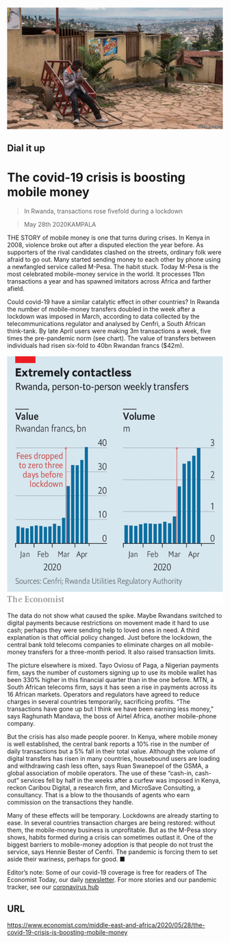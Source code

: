 ![](./images/20200530_MAP501.jpg)

## Dial it up

# The covid-19 crisis is boosting mobile money

> In Rwanda, transactions rose fivefold during a lockdown

> May 28th 2020KAMPALA

THE STORY of mobile money is one that turns during crises. In Kenya in 2008, violence broke out after a disputed election the year before. As supporters of the rival candidates clashed on the streets, ordinary folk were afraid to go out. Many started sending money to each other by phone using a newfangled service called M-Pesa. The habit stuck. Today M-Pesa is the most celebrated mobile-money service in the world. It processes 11bn transactions a year and has spawned imitators across Africa and farther afield.

Could covid-19 have a similar catalytic effect in other countries? In Rwanda the number of mobile-money transfers doubled in the week after a lockdown was imposed in March, according to data collected by the telecommunications regulator and analysed by Cenfri, a South African think-tank. By late April users were making 3m transactions a week, five times the pre-pandemic norm (see chart). The value of transfers between individuals had risen six-fold to 40bn Rwandan francs ($42m).

![](./images/20200530_MAC753.png)

The data do not show what caused the spike. Maybe Rwandans switched to digital payments because restrictions on movement made it hard to use cash; perhaps they were sending help to loved ones in need. A third explanation is that official policy changed. Just before the lockdown, the central bank told telecoms companies to eliminate charges on all mobile-money transfers for a three-month period. It also raised transaction limits.

The picture elsewhere is mixed. Tayo Oviosu of Paga, a Nigerian payments firm, says the number of customers signing up to use its mobile wallet has been 330% higher in this financial quarter than in the one before. MTN, a South African telecoms firm, says it has seen a rise in payments across its 16 African markets. Operators and regulators have agreed to reduce charges in several countries temporarily, sacrificing profits. “The transactions have gone up but I think we have been earning less money,” says Raghunath Mandava, the boss of Airtel Africa, another mobile-phone company.

But the crisis has also made people poorer. In Kenya, where mobile money is well established, the central bank reports a 10% rise in the number of daily transactions but a 5% fall in their total value. Although the volume of digital transfers has risen in many countries, housebound users are loading and withdrawing cash less often, says Ruan Swanepoel of the GSMA, a global association of mobile operators. The use of these “cash-in, cash-out” services fell by half in the weeks after a curfew was imposed in Kenya, reckon Caribou Digital, a research firm, and MicroSave Consulting, a consultancy. That is a blow to the thousands of agents who earn commission on the transactions they handle.

Many of these effects will be temporary. Lockdowns are already starting to ease. In several countries transaction charges are being restored: without them, the mobile-money business is unprofitable. But as the M-Pesa story shows, habits formed during a crisis can sometimes outlast it. One of the biggest barriers to mobile-money adoption is that people do not trust the service, says Hennie Bester of Cenfri. The pandemic is forcing them to set aside their wariness, perhaps for good. ■

Editor’s note: Some of our covid-19 coverage is free for readers of The Economist Today, our daily [newsletter](https://www.economist.com/https://my.economist.com/user#newsletter). For more stories and our pandemic tracker, see our [coronavirus hub](https://www.economist.com//news/2020/03/11/the-economists-coverage-of-the-coronavirus)

## URL

https://www.economist.com/middle-east-and-africa/2020/05/28/the-covid-19-crisis-is-boosting-mobile-money
